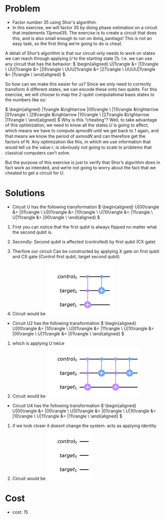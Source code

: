# Problem
- Factor number 35 using Shor's algorithm.
- In this exercise, we will factor 35 by doing phase estimation on a circuit that implements 13𝑦mod35. The exercise is to create a circuit that does this, and is also small enough to run on ibmq_santiago! This is not an easy task, so the first thing we’re going to do is cheat.

A detail of Shor’s algorithm is that our circuit only needs to work on states we can reach through applying 𝑈 to the starting state |1⟩. I.e. we can use any circuit that has the behavior:
$
\begin{aligned}
U|1\rangle &= |13\rangle \\
UU|1\rangle &= |29\rangle \\
UUU|1\rangle &= |27\rangle \\
UUUU|1\rangle &= |1\rangle \\
\end{aligned}
$

So how can we make this easier for us? Since we only need to correctly transform 4 different states, we can encode these onto two qubits. For this exercise, we will choose to map the 2-qubit computational basis states to the numbers like so:

$
\begin{aligned}
|1\rangle &\rightarrow |00\rangle \\
|13\rangle &\rightarrow |01\rangle \\
|29\rangle &\rightarrow |10\rangle \\
|27\rangle &\rightarrow |11\rangle \\
\end{aligned}
$
Why is this “cheating”? Well, to take advantage of this optimization, we need to know all the states 𝑈 is going to affect, which means we have to compute 𝑎𝑦mod𝑁 until we get back to 1 again, and that means we know the period of 𝑎𝑥mod𝑁 and can therefore get the factors of 𝑁. Any optimization like this, in which we use information that would tell us the value 𝑟, is obviously not going to scale to problems that classical computers can’t solve.

But the purpose of this exercise is just to verify that Shor’s algorithm does in fact work as intended, and we’re not going to worry about the fact that we cheated to get a circuit for 𝑈.


# Solutions 
- Circuit U has the following transformation
$
\begin{aligned}
U|00\rangle &= |01\rangle \\
U|01\rangle &= |10\rangle \\
U|10\rangle &= |11\rangle \\
U|11\rangle &= |00\rangle \\
\end{aligned}
$

1. First you can notice that the first qubit is always flipped no matter what the second qubit is.
2.  Secondly: Second qubit is affected (controlled) by first qubit (CX gate)
3. Therfore our circuit Can be constructed by applying X gate on first qubit and CX gate (Control first qubit, target second qubit)

4. Circuit would be 
![Alt text](images/U.png?raw=true "U")

- Circuit U2 has the following transformation
$
\begin{aligned}
U|00\rangle &= |10\rangle \\
U|01\rangle &= |11\rangle \\
U|10\rangle &= |00\rangle \\
U|11\rangle &= |01\rangle \\
\end{aligned}
$

1. which is applying U twice
2. Circuit would be 
![Alt text](images/U2.png?raw=true "U")

- Circuit U4 has the following transformation
$
\begin{aligned}
U|00\rangle &= |00\rangle \\
U|01\rangle &= |01\rangle \\
U|10\rangle &= |10\rangle \\
U|11\rangle &= |11\rangle \\
\end{aligned}
$

1. if we look closer it doesnt change the system. acts as applying identity
2. Circuit would be 
![Alt text](images/U4.png?raw=true "U")


# Cost
- cost: 15



